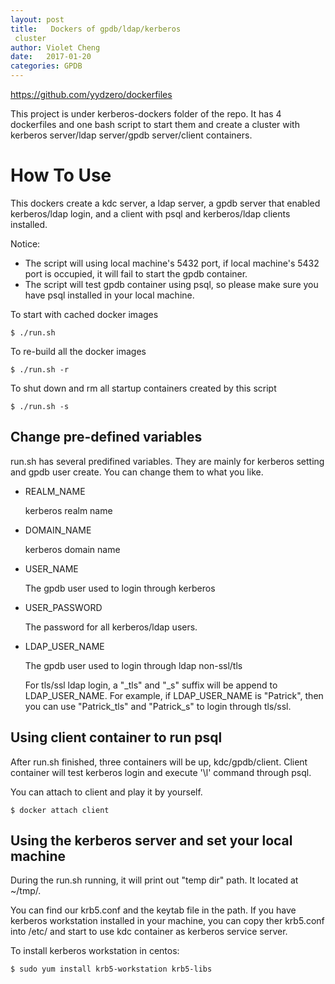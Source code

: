 ```yaml
---
layout: post
title:   Dockers of gpdb/ldap/kerberos
 cluster
author: Violet Cheng
date:   2017-01-20
categories: GPDB
---
```



<https://github.com/yydzero/dockerfiles>

This project is under kerberos-dockers folder of the repo. It has 4 dockerfiles and one bash script to start them and create a cluster with kerberos server/ldap server/gpdb server/client containers.

# How To Use

This dockers create a kdc server, a ldap server, a gpdb server that enabled kerberos/ldap login, and a client with psql and kerberos/ldap clients installed.

Notice:

* The script will using local machine's 5432 port, if local machine's 5432 port is occupied, it will fail to start the gpdb container.
* The script will test gpdb container using psql, so please make sure you have psql installed in your local machine.


To start with cached docker images

    $ ./run.sh

To re-build all the docker images

	$ ./run.sh -r
	
To shut down and rm all startup containers created by this script
	
	$ ./run.sh -s

## Change pre-defined variables
run.sh has several predifined variables. They are mainly for kerberos setting and gpdb user create. You can change them to what you like.

* REALM_NAME 

	kerberos realm name
	
* DOMAIN_NAME
	
	kerberos domain name

* USER_NAME
	
	The gpdb user used to login through kerberos
	
* USER_PASSWORD

	The password for all kerberos/ldap users.

* LDAP_USER_NAME
	
	The gpdb user used to login through ldap non-ssl/tls
	
	For tls/ssl ldap login, a "\_tls" and "\_s" suffix will be append to LDAP\_USER\_NAME. For example, if LDAP\_USER\_NAME is "Patrick", then you can use "Patrick\_tls" and "Patrick\_s" to login through tls/ssl.
	
## Using client container to run psql

After run.sh finished, three containers will be up, kdc/gpdb/client. Client container will test kerberos login and execute '\l' command through psql.

You can attach to client and play it by yourself.

	$ docker attach client



## Using the kerberos server and set your local machine

During the run.sh running, it will print out "temp dir" path. It located at ~/tmp/.

You can find our krb5.conf and the keytab file in the path. If you have kerberos workstation installed in your machine, you can copy ther krb5.conf into /etc/ and start to use kdc container as kerberos service server.

To install kerberos workstation in centos:

	$ sudo yum install krb5-workstation krb5-libs
